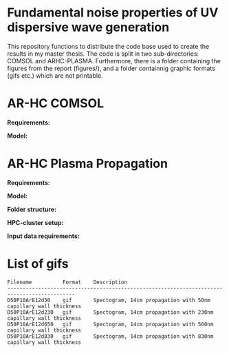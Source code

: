 # Fundamental noise properties of UV dispersive wave generation

This repository functions to distribute the code base used to create the results in my master thesis. The code is split in two sub-directories: COMSOL and ARHC-PLASMA. Furthermore, there is a folder containing the figures from the report (figures/), and a folder containnig graphic formats (gifs etc.) which are not printable. 

# AR-HC COMSOL

**Requirements:**

**Model:**


# AR-HC Plasma Propagation

**Requirements:**

**Model:**

**Folder structure:**

**HPC-cluster setup:**

**Input data requirements:**


# List of gifs

    Filename          Format    Description
    --------------------------------------------------------------------------------------------
    D50P10ArE12d50    gif       Spectogram, 14cm propagation with 50nm capillary wall thickness
    D50P10ArE12d230   gif       Spectogram, 14cm propagation with 230nm capillary wall thickness
    D50P10ArE12d650   gif       Spectogram, 14cm propagation with 560nm capillary wall thickness
    D50P10ArE12d830   gif       Spectogram, 14cm propagation with 830nm capillary wall thickness

